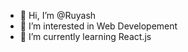 - 👋 Hi, I’m @Ruyash
- 👀 I’m interested in Web Developement
- 🌱 I’m currently learning React.js

<!---
Ruyash/Ruyash is a ✨ special ✨ repository because its `README.md` (this file) appears on your GitHub profile.
You can click the Preview link to take a look at your changes.
--->

